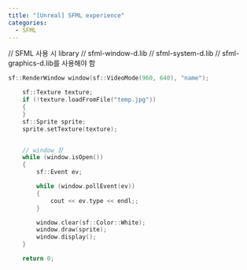 ```yaml
---
title: "[Unreal] SFML experience"
categories:
  - SFML
---
```


// SFML 사용 시 library 
// sfml-window-d.lib
// sfml-system-d.lib
// sfml-graphics-d.lib를 사용해야 함


```c++
sf::RenderWindow window(sf::VideoMode(960, 640), "name");

	sf::Texture texture;
	if (!texture.loadFromFile("temp.jpg"))
	{
	}
	sf::Sprite sprite;
	sprite.setTexture(texture);


	// window 창
	while (window.isOpen())
	{
		sf::Event ev;

		while (window.pollEvent(ev))
		{
			cout << ev.type << endl;;
		}

		window.clear(sf::Color::White);
		window.draw(sprite);
		window.display();
	}

	return 0;
```
